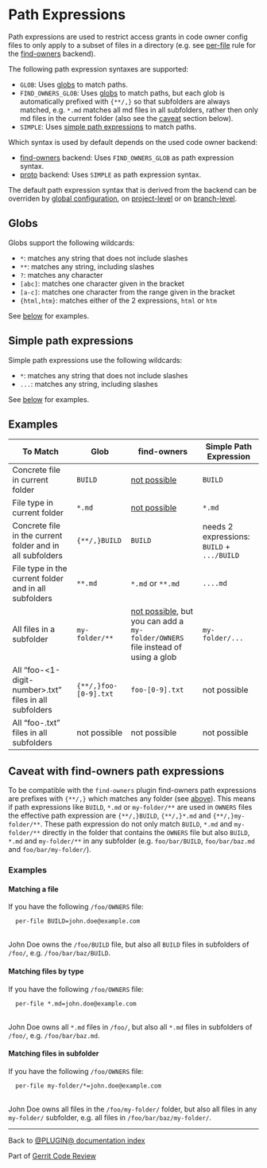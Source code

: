 # Path Expressions

Path expressions are used to restrict access grants in code owner config files
to only apply to a subset of files in a directory (e.g. see
[per-file](backend-find-owners.md#perFile) rule for the
[find-owners](backend-find-owners.md) backend).

The following path expression syntaxes are supported:

* `GLOB`:
  Uses [globs](#globs) to match paths.
* `FIND_OWNERS_GLOB`:
  Uses [globs](#globs) to match paths, but each glob is automatically prefixed
  with `{**/,}` so that subfolders are always matched, e.g. `*.md` matches all
  md files in all subfolders, rather then only md files in the current folder
  (also see the [caveat](#findOwnersCaveat) section below).
* `SIMPLE`:
  Uses [simple path expressions](#simplePathExpressions) to match paths.

Which syntax is used by default depends on the used code owner backend:

* [find-owners](backend-find-owners.md) backend:
  Uses `FIND_OWNERS_GLOB` as path expression syntax.
* [proto](backend-proto.md) backend:
  Uses `SIMPLE` as path expression syntax.

The default path expression syntax that is derived from the backend can be
overriden by [global configuration](config.md#pluginCodeOwnersPathExpressions),
on [project-level](config.md#codeOwnersPathExpressions) or on
[branch-level](config.md#codeOwnersBranchPathExpressions).

## <a id="globs">Globs

Globs support the following wildcards:

* `*`: matches any string that does not include slashes
* `**`: matches any string, including slashes
* `?`: matches any character
* `[abc]`: matches one character given in the bracket
* `[a-c]`: matches one character from the range given in the bracket
* `{html,htm}`: matches either of the 2 expressions, `html` or `htm`

See [below](#examples) for examples.

## <a id="simplePathExpressions">Simple path expressions

Simple path expressions use the following wildcards:

* `*`: matches any string that does not include slashes
* `...`: matches any string, including slashes

See [below](#examples) for examples.

## <a id="examples">Examples

| To Match | Glob | find-owners | Simple Path Expression |
| -------- | ---- | ----------- | ---------------------- |
| Concrete file in current folder | `BUILD` | [not possible](#findOwnersCaveatMatchingAFile) | `BUILD` |
| File type in current folder | `*.md` | [not possible](#findOwnersCaveatMatchingFilesByType) | `*.md` |
| Concrete file in the current folder and in all subfolders | `{**/,}BUILD` | `BUILD` | needs 2 expressions: `BUILD` + `.../BUILD` |
| File type in the current folder and in all subfolders | `**.md` | `*.md` or `**.md` | `....md` |
| All files in a subfolder | `my-folder/**` | [not possible](#findOwnersCaveatMatchingFilesInSubfolder), but you can add a `my-folder/OWNERS` file instead of using a glob | `my-folder/...` |
| All “foo-<1-digit-number>.txt” files in all subfolders | `{**/,}foo-[0-9].txt` | `foo-[0-9].txt` |not possible |
| All “foo-<n-digit-number>.txt” files in all subfolders | not possible | not possible | not possible

## <a id="findOwnersCaveat">Caveat with find-owners path expressions

To be compatible with the `find-owners` plugin find-owners path expressions
are prefixes with `{**/,}` which matches any folder (see
[above](path-expressions.md)). This means if path expressions like  `BUILD`,
`*.md` or `my-folder/**` are used in `OWNERS` files the effective path
expression are `{**/,}BUILD`, `{**/,}*.md` and `{**/,}my-folder/**`. These path
expression do not only match `BUILD`, `*.md` and `my-folder/**` directly in the
folder that contains the `OWNERS` file but also `BUILD`, `*.md` and
`my-folder/**` in any subfolder (e.g. `foo/bar/BUILD`, `foo/bar/baz.md` and
`foo/bar/my-folder/`).

### Examples

#### <a id="findOwnersCaveatMatchingAFile">Matching a file

If you have the following `/foo/OWNERS` file:

```
  per-file BUILD=john.doe@example.com
```
\
John Doe owns the `/foo/BUILD` file, but also all `BUILD` files in
subfolders of `/foo/`, e.g. `/foo/bar/baz/BUILD`.

#### <a id="findOwnersCaveatMatchingFilesByType">Matching files by type

If you have the following `/foo/OWNERS` file:

```
  per-file *.md=john.doe@example.com
```
\
John Doe owns all `*.md` files in `/foo/`, but also all `*.md` files in
subfolders of `/foo/`, e.g. `/foo/bar/baz.md`.

#### <a id="findOwnersCaveatMatchingFilesInSubfolder">Matching files in subfolder

If you have the following `/foo/OWNERS` file:

```
  per-file my-folder/*=john.doe@example.com
```
\
John Doe owns all files in the `/foo/my-folder/` folder, but also all files in
any `my-folder/` subfolder, e.g. all files in `/foo/bar/baz/my-folder/`.

---

Back to [@PLUGIN@ documentation index](index.html)

Part of [Gerrit Code Review](../../../Documentation/index.html)
